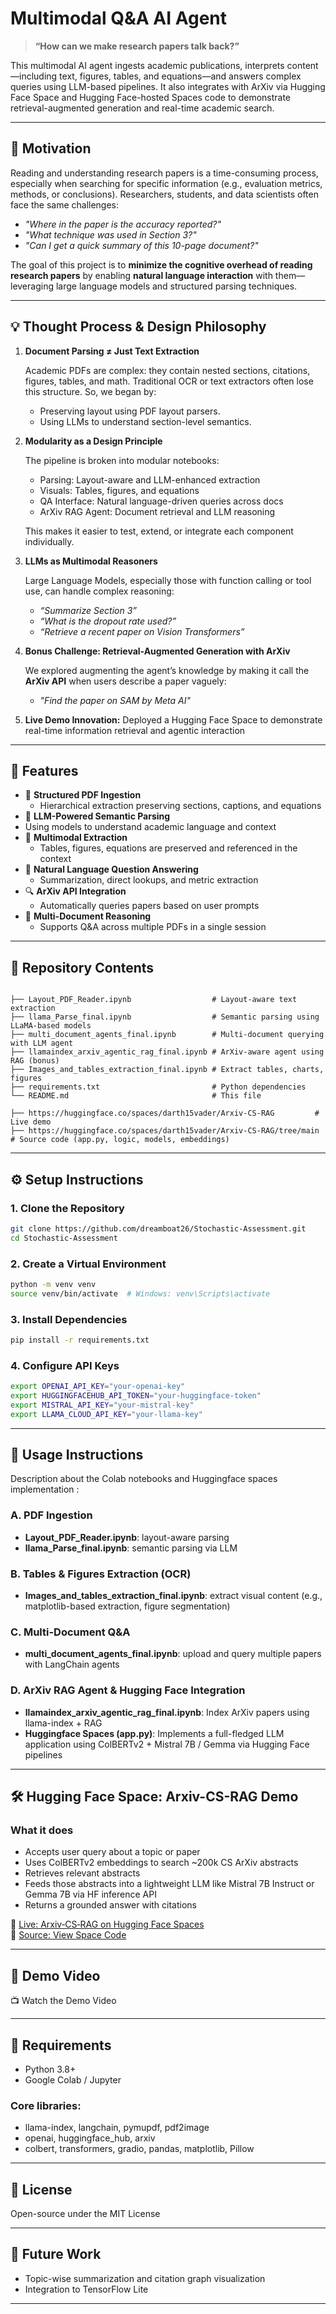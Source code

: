 # Multimodal Q&A AI Agent

> **“How can we make research papers talk back?”**

This multimodal AI agent ingests academic publications, interprets content—including text, figures, tables, and equations—and answers complex queries using LLM-based pipelines. It also integrates with ArXiv via Hugging Face Space and Hugging Face-hosted Spaces code to demonstrate retrieval-augmented generation and real-time academic search.

---

## 🎯 Motivation

Reading and understanding research papers is a time-consuming process, especially when searching for specific information (e.g., evaluation metrics, methods, or conclusions). Researchers, students, and data scientists often face the same challenges:

- _"Where in the paper is the accuracy reported?"_
- _"What technique was used in Section 3?"_
- _"Can I get a quick summary of this 10-page document?"_

The goal of this project is to **minimize the cognitive overhead of reading research papers** by enabling **natural language interaction** with them—leveraging large language models and structured parsing techniques.

---

## 💡 Thought Process & Design Philosophy

1. **Document Parsing ≠ Just Text Extraction**

   Academic PDFs are complex: they contain nested sections, citations, figures, tables, and math. Traditional OCR or text extractors often lose this structure. So, we began by:
   - Preserving layout using PDF layout parsers.
   - Using LLMs to understand section-level semantics.

2. **Modularity as a Design Principle**

   The pipeline is broken into modular notebooks:
   - Parsing: Layout-aware and LLM-enhanced extraction
   - Visuals: Tables, figures, and equations
   - QA Interface: Natural language-driven queries across docs
   - ArXiv RAG Agent: Document retrieval and LLM reasoning

   This makes it easier to test, extend, or integrate each component individually.

3. **LLMs as Multimodal Reasoners**

   Large Language Models, especially those with function calling or tool use, can handle complex reasoning:
   - _“Summarize Section 3”_
   - _“What is the dropout rate used?”_
   - _“Retrieve a recent paper on Vision Transformers”_

4. **Bonus Challenge: Retrieval-Augmented Generation with ArXiv**

   We explored augmenting the agent’s knowledge by making it call the **ArXiv API** when users describe a paper vaguely:
   - _"Find the paper on SAM by Meta AI"_

5. **Live Demo Innovation:**
   Deployed a Hugging Face Space to demonstrate real-time information retrieval and agentic interaction

---

## 🚀 Features

- 📄 **Structured PDF Ingestion**
  - Hierarchical extraction preserving sections, captions, and equations
- 🔄 **LLM-Powered Semantic Parsing**
-  Using models to understand academic language and context
- 🧠 **Multimodal Extraction**
  - Tables, figures, equations are preserved and referenced in the context
- 💬 **Natural Language Question Answering**
  - Summarization, direct lookups, and metric extraction
- 🔍 **ArXiv API Integration** 
  - Automatically queries papers based on user prompts
- 🤖 **Multi-Document Reasoning**
  - Supports Q&A across multiple PDFs in a single session

---

## 📁 Repository Contents

```plaintext

├── Layout_PDF_Reader.ipynb                  # Layout-aware text extraction
├── llama_Parse_final.ipynb                  # Semantic parsing using LLaMA-based models
├── multi_document_agents_final.ipynb        # Multi-document querying with LLM agent
├── llamaindex_arxiv_agentic_rag_final.ipynb # ArXiv-aware agent using RAG (bonus)
├── Images_and_tables_extraction_final.ipynb # Extract tables, charts, figures
├── requirements.txt                         # Python dependencies
└── README.md                                # This file
```
```plaintext
├── https://huggingface.co/spaces/darth15vader/Arxiv-CS-RAG         # Live demo
├── https://huggingface.co/spaces/darth15vader/Arxiv-CS-RAG/tree/main # Source code (app.py, logic, models, embeddings)
```
---

## ⚙️ Setup Instructions

### 1. Clone the Repository

```bash
git clone https://github.com/dreamboat26/Stochastic-Assessment.git
cd Stochastic-Assessment
```

### 2. Create a Virtual Environment
```bash
python -m venv venv
source venv/bin/activate  # Windows: venv\Scripts\activate
```
### 3. Install Dependencies 
```bash
pip install -r requirements.txt
```
### 4. Configure API Keys
```bash
export OPENAI_API_KEY="your-openai-key"
export HUGGINGFACEHUB_API_TOKEN="your-huggingface-token"
export MISTRAL_API_KEY="your-mistral-key"
export LLAMA_CLOUD_API_KEY="your-llama-key"
```

---

## 🧪 Usage Instructions
Description about the Colab notebooks and Huggingface spaces implementation :

### A. PDF Ingestion
- **Layout_PDF_Reader.ipynb**: layout-aware parsing
- **llama_Parse_final.ipynb**: semantic parsing via LLM

### B. Tables & Figures Extraction (OCR)
- **Images_and_tables_extraction_final.ipynb**: extract visual content (e.g., matplotlib-based extraction, figure segmentation)

### C. Multi-Document Q&A
- **multi_document_agents_final.ipynb**: upload and query multiple papers with LangChain agents

### D. ArXiv RAG Agent & Hugging Face Integration
- **llamaindex_arxiv_agentic_rag_final.ipynb**: Index ArXiv papers using llama-index + RAG
- **Huggingface Spaces (app.py)**: Implements a full-fledged LLM application using ColBERTv2 + Mistral 7B / Gemma via Hugging Face pipelines

---

## 🛠️ Hugging Face Space: Arxiv-CS-RAG Demo

### What it does

- Accepts user query about a topic or paper
- Uses ColBERTv2 embeddings to search ~200k CS ArXiv abstracts
- Retrieves relevant abstracts
- Feeds those abstracts into a lightweight LLM like Mistral 7B Instruct or Gemma 7B via HF inference API
- Returns a grounded answer with citations

🔗 [Live: Arxiv‑CS‑RAG on Hugging Face Spaces](https://huggingface.co/spaces/darth15vader/Arxiv-CS-RAG)  
📂 [Source: View Space Code](https://huggingface.co/spaces/darth15vader/Arxiv-CS-RAG/tree/main)

---

## 🎥 Demo Video

📺 Watch the Demo Video

---

## 🧾 Requirements
- Python 3.8+
- Google Colab / Jupyter
### Core libraries:
- llama-index, langchain, pymupdf, pdf2image
- openai, huggingface_hub, arxiv
- colbert, transformers, gradio, pandas, matplotlib, Pillow

---

## 📄 License

Open-source under the MIT License

---

## 🏁 Future Work
- Topic-wise summarization and citation graph visualization
- Integration to TensorFlow Lite
---
